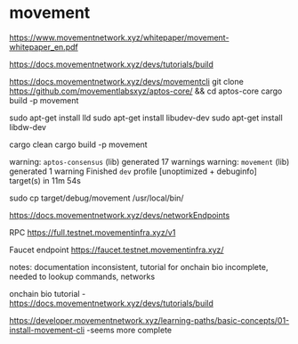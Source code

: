# movement

https://www.movementnetwork.xyz/whitepaper/movement-whitepaper_en.pdf

https://docs.movementnetwork.xyz/devs/tutorials/build

https://docs.movementnetwork.xyz/devs/movementcli
git clone https://github.com/movementlabsxyz/aptos-core/ && cd aptos-core
cargo build -p movement

sudo apt-get install lld
sudo apt-get install libudev-dev
sudo apt-get install libdw-dev


cargo clean
cargo build -p movement

warning: `aptos-consensus` (lib) generated 17 warnings
warning: `movement` (lib) generated 1 warning
    Finished `dev` profile [unoptimized + debuginfo] target(s) in 11m 54s

sudo cp target/debug/movement /usr/local/bin/

https://docs.movementnetwork.xyz/devs/networkEndpoints


RPC	https://full.testnet.movementinfra.xyz/v1

Faucet endpoint	https://faucet.testnet.movementinfra.xyz/

notes:
documentation inconsistent, tutorial for onchain bio incomplete, needed to lookup commands, networks

onchain bio tutorial - https://docs.movementnetwork.xyz/devs/tutorials/build

https://developer.movementnetwork.xyz/learning-paths/basic-concepts/01-install-movement-cli
-seems more complete
